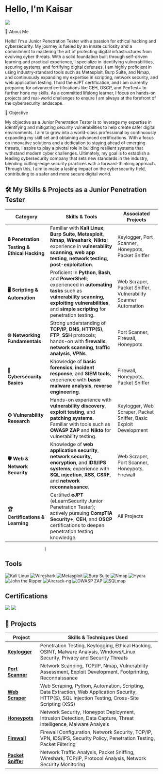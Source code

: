 # Hello, I'm Kaisar
<a href="https://linkedin.com"><img src="https://img.shields.io/badge/-LinkedIn-0072b1?&style=for-the-badge&logo=linkedin&logoColor=white" /></a>


👋 About Me

Hello! I'm a Junior Penetration Tester with a passion for ethical hacking and cybersecurity. My journey is fueled by an innate curiosity and a commitment to mastering the art of protecting digital infrastructures from evolving cyber threats. With a solid foundation built through self-driven learning and practical experience, I specialize in identifying vulnerabilities, securing systems, and fortifying digital defenses. I am highly proficient in using industry-standard tools such as Metasploit, Burp Suite, and Nmap, and continuously expanding my expertise in scripting, network security, and web application testing. I hold the eJPT certification, and I am currently preparing for advanced certifications like CEH, OSCP, and PenTest+ to further hone my skills. As a committed lifelong learner, I focus on hands-on projects and real-world challenges to ensure I am always at the forefront of the cybersecurity landscape.

🎯 Objective

My objective as a Junior Penetration Tester is to leverage my expertise in identifying and mitigating security vulnerabilities to help create safer digital environments. I aim to grow into a world-class professional by continuously expanding my skill set and obtaining advanced certifications. With a focus on innovative solutions and a dedication to staying ahead of emerging threats, I aspire to play a pivotal role in building resilient systems that withstand modern cyber challenges. Ultimately, my goal is to establish a leading cybersecurity company that sets new standards in the industry, blending cutting-edge security practices with a forward-thinking approach. Through this, I aim to make a lasting impact on the cybersecurity field, contributing to a safer and more secure digital world.


## 🛠️ My Skills & Projects as a Junior Penetration Tester

| **Category**                            | **Skills & Tools**                                                                                                                                               | **Associated Projects**                                                                          |
|-----------------------------------------|------------------------------------------------------------------------------------------------------------------------------------------------------------------|-----------------------------------------------------------------------------------------------|
| **🔒 Penetration Testing & Ethical Hacking** | Familiar with **Kali Linux**, **Burp Suite**, **Metasploit**, **Nmap**, **Wireshark**, **Nikto**; experience in **vulnerability scanning**, **web app testing**, **network testing**, **post-exploitation**. | Keylogger, Port Scanner, Honeypots, Packet Sniffer                                           |
| **🖥️ Scripting & Automation**           | Proficient in **Python**, **Bash**, and **PowerShell**; experienced in **automating tasks** such as **vulnerability scanning**, **exploiting vulnerabilities**, and **simple scripting** for penetration testing. | Web Scraper, Packet Sniffer, Vulnerability Scanner Automation                                |
| **🌐 Networking Fundamentals**          | Strong understanding of **TCP/IP**, **DNS**, **HTTP(S)**, **FTP**, **SSH** protocols; hands-on with **firewalls**, **network scanning**, **traffic analysis**, **VPNs**. | Port Scanner, Firewall, Honeypots                                                          |
| **🔐 Cybersecurity Basics**             | Knowledge of **basic forensics**, **incident response**, and **SIEM tools**; experience with **basic malware analysis**, **reverse engineering**. | Firewall, Honeypots, Packet Sniffer                                                          |
| **⚙️ Vulnerability Research**           | Hands-on experience with **vulnerability discovery**, **exploit testing**, and **patching systems**. Familiar with tools such as **OWASP ZAP** and **Nikto** for vulnerability testing. | Keylogger, Web Scraper, Packet Sniffer, Basic Exploit Development                            |
| **🛡️ Web & Network Security**           | Knowledge of **web application security**, **network security**, **encryption**, and **IDS/IPS systems**; experience with **SQL injection**, **XSS**, **CSRF**, and **network reconnaissance**. | Web Scraper, Port Scanner, Honeypots, Firewall                                              |
| **🏆 Certifications & Learning**        | Certified **eJPT** (eLearnSecurity Junior Penetration Tester); actively pursuing **CompTIA Security+**, **CEH**, and **OSCP** certifications to deepen penetration testing knowledge. | All Projects                                                                                 |






                      |


## Tools

![Kali Linux](https://img.shields.io/badge/-Kali%20Linux-557C94?&style=for-the-badge&logo=Kali-Linux&logoColor=white) ![Wireshark](https://img.shields.io/badge/-Wireshark-1679A7?&style=for-the-badge&logo=Wireshark&logoColor=white)  ![Metasploit](https://img.shields.io/badge/-Metasploit-333333?&style=for-the-badge&logo=Metasploit&logoColor=white)  ![Burp Suite](https://img.shields.io/badge/-Burp%20Suite-FF7A00?&style=for-the-badge&logo=PortSwigger&logoColor=white)  ![Nmap](https://img.shields.io/badge/-Nmap-4682B4?&style=for-the-badge&logo=Nmap&logoColor=white)  ![Hydra](https://img.shields.io/badge/-Hydra-008080?&style=for-the-badge&logo=hydra&logoColor=white)  ![John the Ripper](https://img.shields.io/badge/-John%20the%20Ripper-2E8B57?&style=for-the-badge&logo=JtR&logoColor=white)  ![Aircrack-ng](https://img.shields.io/badge/-Aircrack--ng-00CED1?&style=for-the-badge&logo=Aircrack-ng&logoColor=white)  ![OWASP ZAP](https://img.shields.io/badge/-OWASP%20ZAP-000000?&style=for-the-badge&logo=OWASP&logoColor=white)  ![SQLmap](https://img.shields.io/badge/-SQLmap-B22222?&style=for-the-badge&logo=sqlmap&logoColor=white)  


## Certifications
<img src="https://img.shields.io/badge/-eJPT%20Certified-0052CC?style=for-the-badge&logo=INE&logoColor=white" />
<img src="https://img.shields.io/badge/-TryHackMe%20Junior%20Penetration%20Tester-9B2C2C?style=for-the-badge&logo=TryHackMe&logoColor=white" />

## 🚀 Projects  

| **Project**                           | **Skills & Techniques Used**                                                                                                                       |
|---------------------------------------|----------------------------------------------------------------------------------------------------------------------------------------------------|
| **[Keylogger](https://github.com/KaisarCYS/Keylogger)**         | Penetration Testing, Keylogging, Ethical Hacking, OSINT, Malware Analysis, Windows/Linux Security, Privacy and Security Threats                    |
| **[Port Scanner](https://github.com/yourusername/port-scanner)**   | Network Scanning, TCP/IP, Nmap, Vulnerability Assessment, Exploit Development, Footprinting, Reconnaissance                                        |
| **[Web Scraper](https://github.com/KaisarCYS/Keylogger)**     | Web Scraping, Python, Automation, Scripting, Data Extraction, Web Application Security, HTTP(S), SQL Injection Testing, Cross-Site Scripting (XSS) |
| **[Honeypots](https://github.com/yourusername/honeypots)**         | Network Security, Honeypot Deployment, Intrusion Detection, Data Capture, Threat Intelligence, Malware Analysis                                    |
| **[Firewall](https://github.com/yourusername/firewall)**           | Firewall Configuration, Network Security, TCP/IP, VPN, IDS/IPS, Security Policy, Penetration Testing, Packet Filtering                            |
| **[Packet Sniffer](https://github.com/yourusername/packet-sniffer)**| Network Traffic Analysis, Packet Sniffing, Wireshark, TCP/IP, Protocol Analysis, Network Security Monitoring                                       |



